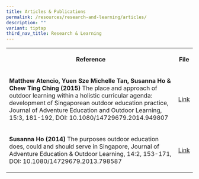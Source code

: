 ```yaml
---
title: Articles & Publications
permalink: /resources/research-and-learning/articles/
description: ""
variant: tiptap
third_nav_title: Research & Learning
---
```

<p></p><table><tbody><tr><th rowspan="1" colspan="1"><p>Reference</p></th><th rowspan="1" colspan="1"><p>File</p></th></tr><tr><td rowspan="1" colspan="1"><p><strong>Matthew Atencio, Yuen Sze Michelle Tan, Susanna Ho &amp; Chew Ting Ching (2015)</strong> The place and approach of outdoor learning within a holistic curricular agenda: development of Singaporean outdoor education practice, Journal of Adventure Education and Outdoor Learning, 15:3, 181-192, DOI: 10.1080/14729679.2014.949807</p></td><td rowspan="1" colspan="1"><p><a href="https://doi.org/10.1080/14729679.2014.949807" rel="noopener noreferrer nofollow" target="_blank">Link</a></p></td></tr><tr><td rowspan="1" colspan="1"><p><strong>Susanna Ho (2014)</strong> The purposes outdoor education does, could and should serve in Singapore, Journal of Adventure Education &amp; Outdoor Learning, 14:2, 153-171, DOI: 10.1080/14729679.2013.798587</p></td><td rowspan="1" colspan="1"><p><a href="https://doi.org/10.1080/14729679.2013.798587" rel="noopener noreferrer nofollow" target="_blank">Link</a></p></td></tr></tbody></table><p></p>